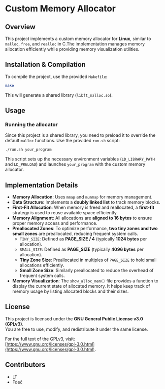 # Custom Memory Allocator

## Overview
This project implements a custom memory allocator for **Linux**, similar to `malloc`, `free`, and `realloc` in C.The implementation manages memory allocation efficiently while providing memory visualization utilities.

## Installation & Compilation
To compile the project, use the provided `Makefile`:

```sh
make
```

This will generate a shared library (`libft_malloc.so`).

## Usage
### Running the allocator
Since this project is a shared library, you need to preload it to override the default `malloc` functions. Use the provided `run.sh` script:

```sh
./run.sh your_program
```

This script sets up the necessary environment variables (`LD_LIBRARY_PATH` and `LD_PRELOAD`) and launches `your_program` with the custom memory allocator.

## Implementation Details
- **Memory Allocation**: Uses `mmap` and `munmap` for memory management.
- **Data Structure**: Implements a **doubly linked list** to track memory blocks.
- **First-Fit Allocation**: When memory is freed and reallocated, a **first-fit** strategy is used to reuse available space efficiently.
- **Memory Alignment**: All allocations are **aligned to 16 bytes** to ensure proper memory access and performance.
- **Preallocated Zones**: To optimize performance, **two tiny zones and two small zones** are preallocated, reducing frequent system calls.
  - `TINY_SIZE`: Defined as **PAGE_SIZE / 4** (typically **1024 bytes** per allocation).
  - `SMALL_SIZE`: Defined as **PAGE_SIZE** (typically **4096 bytes** per allocation).
  - **Tiny Zone Size**: Preallocated in multiples of `PAGE_SIZE` to hold small allocations efficiently.
  - **Small Zone Size**: Similarly preallocated to reduce the overhead of frequent system calls.
- **Memory Visualization**: The `show_alloc_mem()` file provides a function to display the current state of allocated memory. It helps keep track of memory usage by listing allocated blocks and their sizes.

## License
This project is licensed under the **GNU General Public License v3.0 (GPLv3)**.  
You are free to use, modify, and redistribute it under the same license.

For the full text of the GPLv3, visit:  
[https://www.gnu.org/licenses/gpl-3.0.html](https://www.gnu.org/licenses/gpl-3.0.html).

## Contributors
- LT
- Fdeĉ